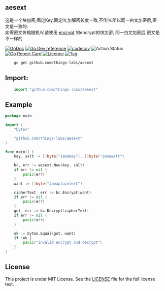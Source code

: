 ## aesext 
    
这是一个块加密,固定Key,固定IV,加解密长度一致,不传IV.所以同一白文加密后,密文是一致的.  
如需密文传输随机IV,请使用 [encrypt](https://github.com/things-go/encrypt) 的encrypt的块加密, 同一白文加密后,密文是不一样的

[![GoDoc](https://godoc.org/github.com/things-labs/aesext?status.svg)](https://godoc.org/github.com/things-labs/aesext)
[![Go.Dev reference](https://img.shields.io/badge/go.dev-reference-blue?logo=go&logoColor=white)](https://pkg.go.dev/github.com/things-labs/aesext?tab=doc)
[![codecov](https://codecov.io/gh/things-labs/aesext/branch/master/graph/badge.svg)](https://codecov.io/gh/things-labs/aesext)
![Action Status](https://github.com/things-labs/aesext/workflows/Go/badge.svg)
[![Go Report Card](https://goreportcard.com/badge/github.com/things-labs/aesext)](https://goreportcard.com/report/github.com/things-labs/aesext)
[![Licence](https://img.shields.io/github/license/things-labs/aesext)](https://github.com/things-labs/aesext/raw/master/LICENSE)
[![Tag](https://img.shields.io/github/v/tag/things-labs/aesext)](https://github.com/things-labs/aesext/tags)


```bash
    go get github.com/things-labs/aesext
```

## Import:

```go
    import "github.com/things-labs/aesext"
```

## Example

[embedmd]:# (_example/main.go go)
```go
package main

import (
	"bytes"

	"github.com/things-labs/aesext"
)

func main() {
	key, salt := []byte("iamakey"), []byte("iamasalt")

	bc, err := aesext.New(key, salt)
	if err != nil {
		panic(err)
	}
	want := []byte("iamaplaintext")

	cipherText, err := bc.Encrypt(want)
	if err != nil {
		panic(err)
	}
	got, err := bc.Decrypt(cipherText)
	if err != nil {
		panic(err)
	}

	ok := bytes.Equal(got, want)
	if !ok {
		panic("invalid encrypt and decrypt")
	}
}
```

## License

This project is under MIT License. See the [LICENSE](LICENSE) file for the full license text.
